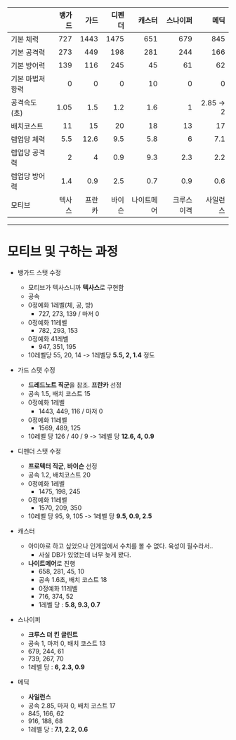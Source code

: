
|          |  뱅가드 |   가드 |  디펜더 |   캐스터 |   스나이퍼 |        메딕 |
| -------- | ---: | ---: | ---: | ----: | -----: | --------: |
| 기본 체력    |  727 | 1443 | 1475 |   651 |    679 |       845 |
| 기본 공격력   |  273 |  449 |  198 |   281 |    244 |       166 |
| 기본 방어력   |  139 |  116 |  245 |    45 |     61 |        62 |
| 기본 마법저항력 |    0 |    0 |    0 |    10 |      0 |         0 |
| 공격속도(초)  | 1.05 |  1.5 |  1.2 |   1.6 |      1 | 2.85 -> 2 |
| 배치코스트    |   11 |   15 |   20 |    18 |     13 |        17 |
| 렙업당 체력   |  5.5 | 12.6 |  9.5 |   5.8 |      6 |       7.1 |
| 렙업당 공격력  |    2 |    4 |  0.9 |   9.3 |    2.3 |       2.2 |
| 렙업당 방어력  |  1.4 |  0.9 |  2.5 |   0.7 |    0.9 |       0.6 |
| 모티브      |  텍사스 |  프란카 |  바이슨 | 나이트메어 | 크루스 이격 |      사일런스 |

---
# 모티브 및 구하는 과정

- 뱅가드 스탯 수정
	- 모티브가 텍사스니까 **텍사스**로 구현함
	- 공속 
	- 0정예화 1레벨(체, 공, 방)
		- 727, 273, 139 / 마저 0
	- 0정예화 11레벨
		- 782, 293, 153
	- 0정예화 41레벨
		- 947, 351, 195
	- 10레벨당 55, 20, 14 -> 1레벨당 **5.5, 2, 1.4** 정도

- 가드 스탯 수정
	- **드레드노트 직군**을 참조. **프란카** 선정
	- 공속 1.5, 배치 코스트 15
	- 0정예화 1레벨
		- 1443, 449, 116 / 마저 0
	- 0정예화 11레벨
		- 1569, 489, 125 
	- 10레벨 당 126 / 40 / 9 -> 1레벨 당 **12.6, 4, 0.9**

- 디펜더 스탯 수정
	- **프로텍터 직군**, **바이슨** 선정
	- 공속 1.2, 배치코스트 20
	- 0정예화 1레벨
		- 1475, 198, 245
	- 0정예화 11레벨
		- 1570, 209, 350
	- 10레벨 당 95, 9, 105 -> 1레벨 당 **9.5, 0.9, 2.5**

- 캐스터
	- 아미야로 하고 싶었으나 인게임에서 수치를 볼 수 없다. 육성이 필수라서..
		- 사실 DB가 있었는데 너무 늦게 봤다. 
	- **나이트메어**로 진행
		- 658, 281, 45, 10
		- 공속 1.6초, 배치 코스트 18
		- 0정예화 11레벨 
		- 716, 374, 52
		- 1레벨 당 : **5.8, 9.3, 0.7**

- 스나이퍼
	- **크루스 더 킨 글린트**
	- 공속 1, 마저 0, 배치 코스트 13
	- 679, 244, 61
	- 739, 267, 70
	- 1레벨 당 : **6, 2.3, 0.9**

- 메딕
	- **사일런스**
	- 공속 2.85, 마저 0, 배치 코스트 17
	- 845, 166, 62
	- 916, 188, 68
	- 1레벨 당 : **7.1, 2.2, 0.6**
